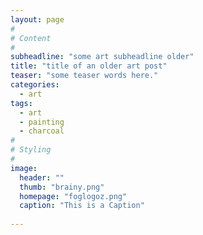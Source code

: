 ```yaml
---
layout: page
#
# Content
#
subheadline: "some art subheadline older"
title: "title of an older art post"
teaser: "some teaser words here."
categories:
  - art
tags:
  - art
  - painting
  - charcoal
#
# Styling
#
image:
  header: ""
  thumb: "brainy.png"
  homepage: "foglogoz.png"
  caption: "This is a Caption"
  
---
```




 [1]: #
 [2]: #
 [3]: #
 [4]: #
 [5]: #
 [6]: #
 [7]: #
 [8]: #
 [9]: #
 [10]: #
